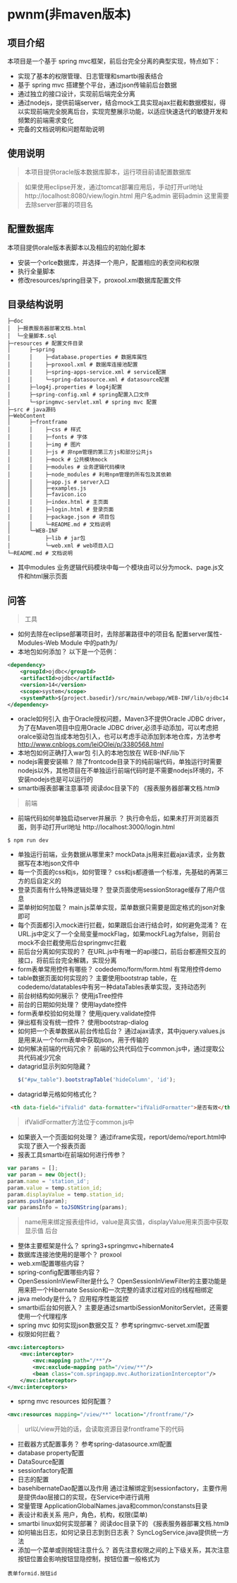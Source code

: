 # pwnm(非maven版本)

## 项目介绍
本项目是一个基于 spring mvc框架，前后台完全分离的典型实现，特点如下：
- 实现了基本的权限管理、日志管理和smartbi报表结合
- 基于 spring mvc 搭建整个平台，通过json传输前后台数据
- 通过独立的接口设计，实现前后端完全分离
- 通过nodejs，提供前端server，结合mock工具实现ajax拦截和数据模拟，得以实现前端完全脱离后台，实现完整展示功能，以适应快速迭代的敏捷开发和频繁的前端需求变化
- 完备的文档说明和问题帮助说明

## 使用说明
> 本项目提供oracle版本数据库脚本，运行项目前请配置数据库

> 如果使用eclipse开发，通过tomcat部署应用后，手动打开url地址 http://localhost:8080/view/login.html
用户名admin 密码admin
这里需要去除server部署的项目名

## 配置数据库
本项目提供orale版本表脚本以及相应的初始化脚本
- 安装一个orlce数据库，并选择一个用户，配置相应的表空间和权限
- 执行全量脚本
- 修改resources/spring目录下，proxool.xml数据库配置文件

## 目录结构说明

```
├─doc
│  ├─报表服务器部署文档.html
│  └─全量脚本.sql
├─resources # 配置文件目录
│      ├─spring
│      │    ├─database.properties # 数据库属性
│      │    ├─proxool.xml # 数据库连接池配置
│      │    ├─spring-apps-service.xml # service配置
│      │    └─spring-datasource.xml # datasource配置
│      ├─log4j.properties # log4j配置
│      ├─spring-config.xml # spring配置入口文件
│      └─springmvc-servlet.xml # spring mvc 配置
├─src # java源码
├─WebContent
│      ├─frontframe
│      │    ├─css # 样式
│      │    ├─fonts # 字体
│      │    ├─img # 图片
│      │    ├─js # 非npm管理的第三方js和部分公共js
│      │    ├─mock # 公共模块mock
│      │    ├─modules # 业务逻辑代码模块
│      │    ├─node_modules # 利用npm管理的所有包及其依赖
│      │    ├─app.js # server入口
│      │    ├─examples.js
│      │    ├─favicon.ico
│      │    ├─index.html # 主页面
│      │    ├─login.html # 登录页面
│      │    ├─package.json # 项目包
│      │    └─README.md # 文档说明
│      └─WEB-INF
│           ├─lib # jar包
│           └─web.xml # web项目入口
└─README.md # 文档说明
```
- 其中modules 业务逻辑代码模块中每一个模块由可以分为mock、page.js文件和html展示页面

## 问答
> 工具
  - 如何去除在eclipse部署项目时，去除部署路径中的项目名
    配置server属性-Modules-Web Module 中的path为/
  - 本地包如何添加？
  以下是一个范例：
  ```xml
  <dependency>
      <groupId>ojdbc</groupId>
      <artifactId>ojdbc</artifactId>
      <version>14</version>
      <scope>system</scope>
      <systemPath>${project.basedir}/src/main/webapp/WEB-INF/lib/ojdbc14.jar</systemPath>
  </dependency>
  ```
  - oracle如何引入
    由于Oracle授权问题，Maven3不提供Oracle JDBC driver，为了在Maven项目中应用Oracle JDBC driver,必须手动添加，可以考虑把oralce驱动包当成本地包引入，也可以考虑手动添加到本地仓库，方法参考 http://www.cnblogs.com/leiOOlei/p/3380568.html
  - 本地包如何正确打入war包
    引入的本地包放在 WEB-INF/lib下
  - nodejs需要安装嘛？
    除了frontcode目录下的纯前端代码，单独运行时需要nodejs以外，其他项目在不单独运行前端代码时是不需要nodejs环境的，不安装nodejs也是可以运行的
  - smartbi报表部署注意事项
    阅读doc目录下的 《报表服务器部署文档.html》
> 前端
  - 前端代码如何单独启动server并展示 ？
  执行命令后，如果未打开浏览器页面，则手动打开url地址 http://localhost:3000/login.html
  ```
  $ npm run dev
  ```
  - 单独运行前端，业务数据从哪里来?
    mockData.js用来拦截ajax请求，业务数据写在本地json文件中
  - 每一个页面的css和js，如何管理？
    css和js都遵循一个标准，先基础的再第三方的后自定义的
  - 登录页面有什么特殊逻辑处理？
    登录页面使用sessionStorage缓存了用户信息
  - 菜单树如何加载？
    main.js菜单实现，菜单数据只需要是固定格式的json对象即可
  - 每个页面都引入mock进行拦截，如果跟后台进行结合时，如何避免混淆？
    在URL.js中定义了一个全局变量mockFlag，如果mockFLag为false，则前台mock不会拦截使用后台springmvc拦截
  - 前后台分离如何实现的？
    在URL.js中有唯一的api接口，前后台都遵照交互的接口，将前后台完全解耦，实现分离
  - form表单常用控件有哪些？
    codedemo/form/form.html 有常用控件demo
  - table数据页面如何实现的？
    主要使用bootstrap table，在codedemo/datatables中有另一种dataTables表单实现，支持动态列
  - 前台树结构如何展示？
    使用jsTree控件
  - 前台的日期如何处理？
    使用laydate控件
  - form表单校验如何处理？
    使用jquery.validate控件
  - 弹出框有没有统一控件？
    使用bootstrap-dialog
  - 如何把一个表单数据从前台传给后台？
    通过ajax请求，其中jquery.values.js是用来从一个form表单中获取json，用于传输的
  - 如何解决前端的代码冗余？
    前端的公共代码位于common.js中，通过提取公共代码减少冗余
  - datagrid显示列如何隐藏？
    ```js
    $("#pw_table").bootstrapTable('hideColumn', 'id');
    ```
  - datagrid单元格如何格式化？
   ```html
    <th data-field="ifValid" data-formatter="ifValidFormatter">是否有效</th>
   ```
   >ifValidFormatter方法位于common.js中
  - 如果嵌入一个页面如何处理？
  通过iframe实现，report/demo/report.html中实现了嵌入一个报表页面
  - 报表工具smartbi在前端如何进行传参？
  ```js
  var params = [];
  var param = new Object();
  param.name = 'station_id';
  param.value = temp.station_id;
  param.displayValue = temp.station_id;
  params.push(param);
  var paramsInfo = toJSONString(params);
  ```
  >name用来绑定报表组件id，value是真实值，displayValue用来页面中获取显示值
> 后台
  - 整体主要框架是什么？
  spring3+springmvc+hibernate4
  - 数据库连接池使用的是哪个？
  proxool
  - web.xml配置哪些内容？
  - spring-config配置哪些内容？
  - OpenSessionInViewFilter是什么？
  OpenSessionInViewFilter的主要功能是用来把一个Hibernate Session和一次完整的请求过程对应的线程相绑定
  - java melody是什么？
  应用程序性能监控
  - smartbi后台如何嵌入？
  主要是通过smartbiSessionMonitorServlet，还需要使用一个代理程序
  - spring mvc 如何实现json数据交互？
  参考springmvc-servet.xml配置
  - 权限如何拦截？
  ```xml
  <mvc:interceptors>
      <mvc:interceptor>
          <mvc:mapping path="/**"/>
          <mvc:exclude-mapping path="/view/**"/>
          <bean class="com.springapp.mvc.AuthorizationInterceptor"/>
      </mvc:interceptor>
  </mvc:interceptors>
  ```
  - sprng mvc resources 如何配置？
  ```xml
  <mvc:resources mapping="/view/**" location="/frontframe/"/>
  ```
  >url以/view开始的话，会读取资源目录frontframe下的代码
  - 拦截器方式配置事务？
  参考spring-datasource.xml配置
  - database property配置
  - DataSource配置
  - sessionfactory配置
  - 日志的配置
  - basehibernateDao配置以及作用
    通过注解绑定到sessionfactory，主要作用是提供dao层接口的实现，在Service中进行调用
  - 常量管理
    ApplicationGlobalNames.java和common/constansts目录
  - 表设计和表关系
    用户，角色，机构，权限(菜单)
  - smartbi linux如何实现部署？
    阅读doc目录下的 《报表服务器部署文档.html》
  - 如何输出日志，如何记录日志到到日志表？
    SyncLogService.java提供统一方法
  - 添加一个菜单或则按钮注意什么？
  首先注意权限之间的上下级关系，其次注意按钮位置会影响按钮显隐控制，按钮位置一般格式为
  ```
  表单formid.按钮id
  ```  
